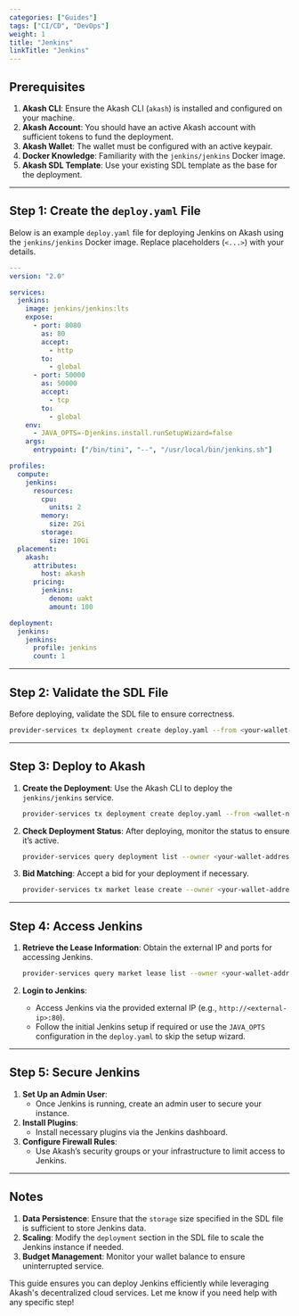 ```yaml
---
categories: ["Guides"]
tags: ["CI/CD", "DevOps"]
weight: 1
title: "Jenkins"
linkTitle: "Jenkins"
---
```




## Prerequisites
1. **Akash CLI**: Ensure the Akash CLI (`akash`) is installed and configured on your machine.
2. **Akash Account**: You should have an active Akash account with sufficient tokens to fund the deployment.
3. **Akash Wallet**: The wallet must be configured with an active keypair.
4. **Docker Knowledge**: Familiarity with the `jenkins/jenkins` Docker image.
5. **Akash SDL Template**: Use your existing SDL template as the base for the deployment.

---

## Step 1: Create the `deploy.yaml` File
Below is an example `deploy.yaml` file for deploying Jenkins on Akash using the `jenkins/jenkins` Docker image. Replace placeholders (`<...>`) with your details.

```yaml
---
version: "2.0"

services:
  jenkins:
    image: jenkins/jenkins:lts
    expose:
      - port: 8080
        as: 80
        accept:
          - http
        to:
          - global
      - port: 50000
        as: 50000
        accept:
          - tcp
        to:
          - global
    env:
      - JAVA_OPTS=-Djenkins.install.runSetupWizard=false
    args:
      entrypoint: ["/bin/tini", "--", "/usr/local/bin/jenkins.sh"]

profiles:
  compute:
    jenkins:
      resources:
        cpu:
          units: 2
        memory:
          size: 2Gi
        storage:
          size: 10Gi
  placement:
    akash:
      attributes:
        host: akash
      pricing:
        jenkins:
          denom: uakt
          amount: 100

deployment:
  jenkins:
    jenkins:
      profile: jenkins
      count: 1
```

---

## Step 2: Validate the SDL File
Before deploying, validate the SDL file to ensure correctness.

```bash
provider-services tx deployment create deploy.yaml --from <your-wallet-name> --chain-id <chain-id> --node <node-url> --fees <fee>
```

---

## Step 3: Deploy to Akash
1. **Create the Deployment**:
   Use the Akash CLI to deploy the `jenkins/jenkins` service.

   ```bash
   provider-services tx deployment create deploy.yaml --from <wallet-name> --chain-id <chain-id> --node <node-url> --fees <fee>
   ```

2. **Check Deployment Status**:
   After deploying, monitor the status to ensure it’s active.

   ```bash
   provider-services query deployment list --owner <your-wallet-address>
   ```

3. **Bid Matching**:
   Accept a bid for your deployment if necessary.

   ```bash
   provider-services tx market lease create --owner <your-wallet-address> --dseq <deployment-sequence> --oseq <order-sequence> --gseq <group-sequence> --from <wallet-name> --fees <fee>
   ```

---

## Step 4: Access Jenkins
1. **Retrieve the Lease Information**:
   Obtain the external IP and ports for accessing Jenkins.

   ```bash
   provider-services query market lease list --owner <your-wallet-address>
   ```

2. **Login to Jenkins**:
   - Access Jenkins via the provided external IP (e.g., `http://<external-ip>:80`).
   - Follow the initial Jenkins setup if required or use the `JAVA_OPTS` configuration in the `deploy.yaml` to skip the setup wizard.

---

## Step 5: Secure Jenkins
1. **Set Up an Admin User**:
   - Once Jenkins is running, create an admin user to secure your instance.
2. **Install Plugins**:
   - Install necessary plugins via the Jenkins dashboard.
3. **Configure Firewall Rules**:
   - Use Akash’s security groups or your infrastructure to limit access to Jenkins.

---

## Notes
1. **Data Persistence**:
   Ensure that the `storage` size specified in the SDL file is sufficient to store Jenkins data.
2. **Scaling**:
   Modify the `deployment` section in the SDL file to scale the Jenkins instance if needed.
3. **Budget Management**:
   Monitor your wallet balance to ensure uninterrupted service.

This guide ensures you can deploy Jenkins efficiently while leveraging Akash's decentralized cloud services. Let me know if you need help with any specific step!